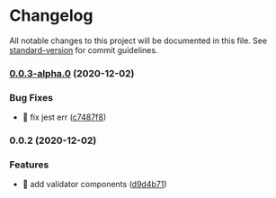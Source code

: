 # Changelog

All notable changes to this project will be documented in this file. See [standard-version](https://github.com/conventional-changelog/standard-version) for commit guidelines.

### [0.0.3-alpha.0](https://github.com/21epub/epub-form-validation/compare/v0.0.2...v0.0.3-alpha.0) (2020-12-02)

### Bug Fixes

- 🐛 fix jest err ([c7487f8](https://github.com/21epub/epub-form-validation/commit/c7487f8cb180e7e35d92a160dfa93fb33d919563))

### 0.0.2 (2020-12-02)

### Features

- 🎸 add validator components ([d9d4b71](https://github.com/21epub/epub-form-validation/commit/d9d4b71828246f96e8e246d14237bc149e07b54c))
